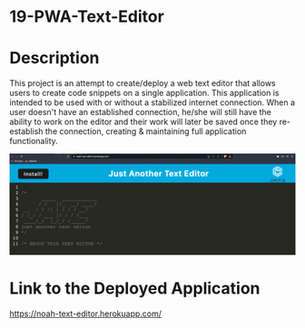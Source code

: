 # 19-PWA-Text-Editor

# Description

This project is an attempt to create/deploy a web text editor that allows users to create code snippets on a single application. This application is intended to be used with or without a stabilized internet connection. When a user doesn't have an established connection, he/she will still have the ability to work on the editor and their work will later be saved once they re-establish the connection, creating & maintaining full application functionality.

![App Screenshot](https://github.com/noahfajarda/19-PWA-Text-Editor/blob/main/Assets/screenshot1.png)

# Link to the Deployed Application

https://noah-text-editor.herokuapp.com/

